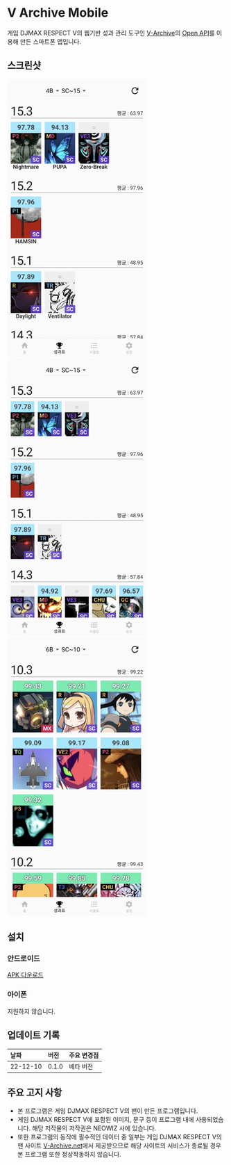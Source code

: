 # V Archive Mobile
게임 DJMAX RESPECT V의 웹기반 성과 관리 도구인 [V-Archive](v-archive.net)의 [Open API](https://github.com/djmax-in/openapi/wiki/%EC%9C%A0%EC%A0%80-%EC%84%B1%EA%B3%BC%ED%91%9C-%EC%A1%B0%ED%9A%8C-API)를 이용해 만든 스마트폰 앱입니다.

## 스크린샷
![screenshot1](/screenshot/screenshot1.jpeg)![screenshot2](/screenshot/screenshot2.jpeg)![screenshot3](/screenshot/screenshot3.jpeg)

## 설치
### 안드로이드
[APK 다운로드](https://github.com/tuska298/v-archive-mobile/releases)

### 아이폰
지원하지 않습니다.

## 업데이트 기록

|날짜|버전|주요 변경점|
|:--|:--|:--|
|22-12-10|0.1.0|베타 버전|

## 주요 고지 사항
- 본 프로그램은 게임 DJMAX RESPECT V의 팬이 만든 프로그램입니다.
- 게임 DJMAX RESPECT V에 포함된 이미지, 문구 등이 프로그램 내에 사용되었습니다. 해당 저작물의 저작권은 NEOWIZ 사에 있습니다.
- 또한 프로그램의 동작에 필수적인 데이터 중 일부는 게임 DJMAX RESPECT V의 팬 사이트 [V-Archive.net](https://v-archive.net)에서 제공받으므로 해당 사이트의 서비스가 종료될 경우 본 프로그램 또한 정상작동하지 않습니다.